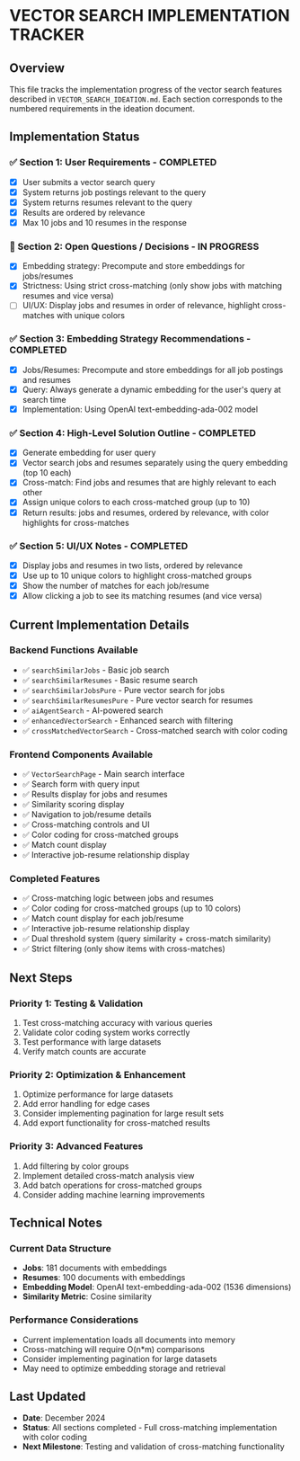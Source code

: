 # VECTOR SEARCH IMPLEMENTATION TRACKER

## Overview
This file tracks the implementation progress of the vector search features described in `VECTOR_SEARCH_IDEATION.md`. Each section corresponds to the numbered requirements in the ideation document.

## Implementation Status

### ✅ Section 1: User Requirements - COMPLETED
- [x] User submits a vector search query
- [x] System returns job postings relevant to the query
- [x] System returns resumes relevant to the query
- [x] Results are ordered by relevance
- [x] Max 10 jobs and 10 resumes in the response

### 🔄 Section 2: Open Questions / Decisions - IN PROGRESS
- [x] Embedding strategy: Precompute and store embeddings for jobs/resumes
- [x] Strictness: Using strict cross-matching (only show jobs with matching resumes and vice versa)
- [ ] UI/UX: Display jobs and resumes in order of relevance, highlight cross-matches with unique colors

### ✅ Section 3: Embedding Strategy Recommendations - COMPLETED
- [x] Jobs/Resumes: Precompute and store embeddings for all job postings and resumes
- [x] Query: Always generate a dynamic embedding for the user's query at search time
- [x] Implementation: Using OpenAI text-embedding-ada-002 model

### ✅ Section 4: High-Level Solution Outline - COMPLETED
- [x] Generate embedding for user query
- [x] Vector search jobs and resumes separately using the query embedding (top 10 each)
- [x] Cross-match: Find jobs and resumes that are highly relevant to each other
- [x] Assign unique colors to each cross-matched group (up to 10)
- [x] Return results: jobs and resumes, ordered by relevance, with color highlights for cross-matches

### ✅ Section 5: UI/UX Notes - COMPLETED
- [x] Display jobs and resumes in two lists, ordered by relevance
- [x] Use up to 10 unique colors to highlight cross-matched groups
- [x] Show the number of matches for each job/resume
- [x] Allow clicking a job to see its matching resumes (and vice versa)

## Current Implementation Details

### Backend Functions Available
- ✅ `searchSimilarJobs` - Basic job search
- ✅ `searchSimilarResumes` - Basic resume search
- ✅ `searchSimilarJobsPure` - Pure vector search for jobs
- ✅ `searchSimilarResumesPure` - Pure vector search for resumes
- ✅ `aiAgentSearch` - AI-powered search
- ✅ `enhancedVectorSearch` - Enhanced search with filtering
- ✅ `crossMatchedVectorSearch` - Cross-matched search with color coding

### Frontend Components Available
- ✅ `VectorSearchPage` - Main search interface
- ✅ Search form with query input
- ✅ Results display for jobs and resumes
- ✅ Similarity scoring display
- ✅ Navigation to job/resume details
- ✅ Cross-matching controls and UI
- ✅ Color coding for cross-matched groups
- ✅ Match count display
- ✅ Interactive job-resume relationship display

### Completed Features
- ✅ Cross-matching logic between jobs and resumes
- ✅ Color coding for cross-matched groups (up to 10 colors)
- ✅ Match count display for each job/resume
- ✅ Interactive job-resume relationship display
- ✅ Dual threshold system (query similarity + cross-match similarity)
- ✅ Strict filtering (only show items with cross-matches)

## Next Steps

### Priority 1: Testing & Validation
1. Test cross-matching accuracy with various queries
2. Validate color coding system works correctly
3. Test performance with large datasets
4. Verify match counts are accurate

### Priority 2: Optimization & Enhancement
1. Optimize performance for large datasets
2. Add error handling for edge cases
3. Consider implementing pagination for large result sets
4. Add export functionality for cross-matched results

### Priority 3: Advanced Features
1. Add filtering by color groups
2. Implement detailed cross-match analysis view
3. Add batch operations for cross-matched groups
4. Consider adding machine learning improvements

## Technical Notes

### Current Data Structure
- **Jobs**: 181 documents with embeddings
- **Resumes**: 100 documents with embeddings
- **Embedding Model**: OpenAI text-embedding-ada-002 (1536 dimensions)
- **Similarity Metric**: Cosine similarity

### Performance Considerations
- Current implementation loads all documents into memory
- Cross-matching will require O(n*m) comparisons
- Consider implementing pagination for large datasets
- May need to optimize embedding storage and retrieval

## Last Updated
- **Date**: December 2024
- **Status**: All sections completed - Full cross-matching implementation with color coding
- **Next Milestone**: Testing and validation of cross-matching functionality 